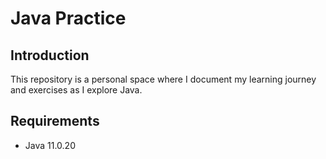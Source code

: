 # Java Practice

## Introduction
This repository is a personal space where I document my learning journey and exercises as I explore Java.

## Requirements
- Java 11.0.20